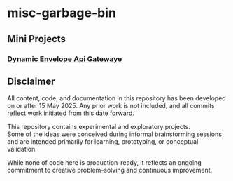 # misc-garbage-bin

## Mini Projects

### [Dynamic Envelope Api Gatewaye](<vault/Dynamic Envelope Api Gatewaye.md>)


## Disclaimer

All content, code, and documentation in this repository has been developed on or after 15 May 2025.
Any prior work is not included, and all commits reflect work initiated from this date forward.

This repository contains experimental and exploratory projects.  
Some of the ideas were conceived during informal brainstorming sessions  
and are intended primarily for learning, prototyping, or conceptual validation.  

While none of code here is production-ready, it reflects an ongoing  
commitment to creative problem-solving and continuous improvement.
